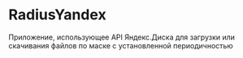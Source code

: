 # RadiusYandex

Приложение, использующее API Яндекс.Диска для загрузки или скачивания файлов по маске с установленной периодичностью

